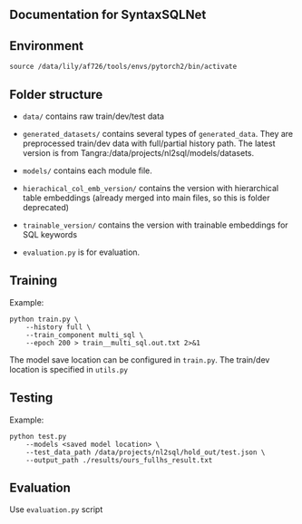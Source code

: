 ## Documentation for SyntaxSQLNet


## Environment
``source /data/lily/af726/tools/envs/pytorch2/bin/activate``

## Folder structure
- ``data/`` contains raw train/dev/test data
- ``generated_datasets/`` contains several types of ``generated_data``. They are preprocessed train/dev data with full/partial history path. The latest version is from Tangra:/data/projects/nl2sql/models/datasets.
- ``models/`` contains each module file.

- ``hierachical_col_emb_version/`` contains the version with hierarchical table embeddings (already merged into main files, so this is folder deprecated)
- ``trainable_version/`` contains the version with trainable embeddings for SQL keywords

- ``evaluation.py`` is for evaluation.


## Training
Example:
```
python train.py \
    --history full \
    --train_component multi_sql \
    --epoch 200 > train__multi_sql.out.txt 2>&1
```
The model save location can be configured in ``train.py``.
The train/dev location is specified in ``utils.py``


## Testing
Example:
```
python test.py
    --models <saved model location> \
    --test_data_path /data/projects/nl2sql/hold_out/test.json \
    --output_path ./results/ours_fullhs_result.txt
```

## Evaluation
Use ``evaluation.py`` script
